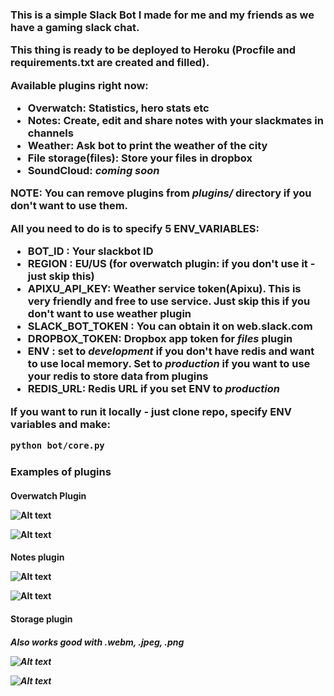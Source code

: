 <h3>This is a simple Slack Bot I made for me and my friends as we have a gaming slack chat.

This thing is ready to be deployed to Heroku (Procfile and requirements.txt are created and filled).

Available plugins right now:
- Overwatch: Statistics, hero stats etc
- Notes: Create, edit and share notes with your slackmates in channels
- Weather: Ask bot to print the weather of the city
- File storage(files): Store your files in dropbox
- SoundCloud: *coming soon*

**NOTE**: You can remove plugins from *plugins/* directory if you don't want to use them.

All you need to do is to specify 5 ENV_VARIABLES:
- BOT_ID : Your slackbot ID
- REGION : EU/US (for overwatch plugin: if you don't use it - just skip this)
- APIXU_API_KEY: Weather service token(Apixu). This is very friendly and free to use service.
Just skip this if you don't want to use weather plugin
- SLACK_BOT_TOKEN : You can obtain it on web.slack.com
- DROPBOX_TOKEN: Dropbox app token for *files* plugin
- ENV : set to *development* if you don't have redis and want to use local memory.
Set to *production* if you want to use your redis to store data from plugins
- REDIS_URL: Redis URL if you set ENV to *production*

If you want to run it locally - just clone repo, specify ENV variables and make:
```bash
python bot/core.py
```

<h3>Examples of plugins

<h4> Overwatch Plugin

![Alt text](http://i.imgur.com/IgMcsWM.png "Overwatch stats")

![Alt text](http://i.imgur.com/ZgiwDYY.png "Overwatch hero stats")

<h4> Notes plugin

![Alt text](http://i.imgur.com/jrYDjiG.png "Notes ")

![Alt text](http://i.imgur.com/jo3VpZH.png "Show note")

<h4> Storage plugin

<h5> Also works good with .webm, .jpeg, .png

![Alt text](http://i.imgur.com/WQGkoB4.png "List directory")

![Alt text](http://i.imgur.com/8IMW49n.png "Show file")



